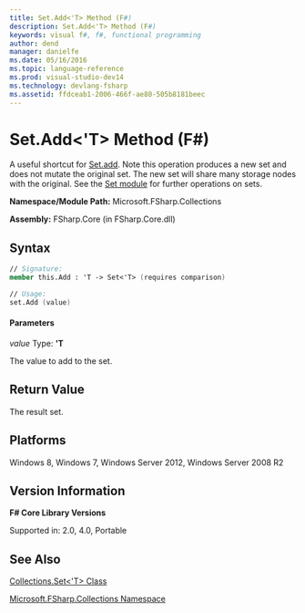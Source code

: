 ```yaml
---
title: Set.Add<'T> Method (F#)
description: Set.Add<'T> Method (F#)
keywords: visual f#, f#, functional programming
author: dend
manager: danielfe
ms.date: 05/16/2016
ms.topic: language-reference
ms.prod: visual-studio-dev14
ms.technology: devlang-fsharp
ms.assetid: ffdceab1-2006-466f-ae80-505b8181beec 
---
```


# Set.Add<'T> Method (F#)

A useful shortcut for [Set.add](https://msdn.microsoft.com/library/d06ab305-1183-487c-8dc0-9076ed0b4c28). Note this operation produces a new set and does not mutate the original set. The new set will share many storage nodes with the original. See the [Set module](https://msdn.microsoft.com/library/61efa732-d55d-4c32-993f-628e2f98e6a0) for further operations on sets.

**Namespace/Module Path:** Microsoft.FSharp.Collections

**Assembly:** FSharp.Core (in FSharp.Core.dll)


## Syntax

```fsharp
// Signature:
member this.Add : 'T -> Set<'T> (requires comparison)

// Usage:
set.Add (value)
```

#### Parameters
*value*
Type: **'T**


The value to add to the set.

## Return Value

The result set.

## Platforms
Windows 8, Windows 7, Windows Server 2012, Windows Server 2008 R2


## Version Information
**F# Core Library Versions**

Supported in: 2.0, 4.0, Portable

## See Also
[Collections.Set&#60;'T&#62; Class](Collections.Set%5B%27T%5D-Class-%5BFSharp%5D.md)

[Microsoft.FSharp.Collections Namespace](Microsoft.FSharp.Collections-Namespace.md)